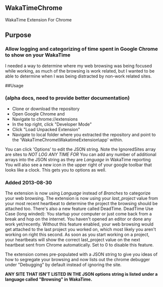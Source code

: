 ## WakaTimeChrome
WakaTime Extension For Chrome

## Purpose
### Allow logging and categorizing of time spent in Google Chrome to show on your WakaTime
I needed a way to determine where my web browsing was being focused while working, as much of the browsing is work related, but I wanted to be able to determine when I was being distracted by non-work related sites. 

##Usage
### (alpha docs, need to provide better documentation)
* Clone or download the repository
* Open Google Chrome and
* Navigate to chrome://extensions
* In the top right, click "Developer Mode"
* Click "Load Unpacked Extension"
* Navigate to local folder where you extracted the repository and point to the 'WakaTimeChrome\WakatimeExtension\app' within.

You can click 'Options' to edit the JSON string. Note the IgnoredSites array are sites to *NOT LOG ANY TIME FOR*
You can add any number of additional arrays into the JSON string as they are *Language* in WakaTime reporting
You will also see a new icon in the upper right of your google toolbar that looks like a clock. This gets you to options as well.

### Added 2013-08-30
The extension is now using *Language* instead of *Branches* to categorize your web browsing. 
The extension is now using your *last_project* value from your most recent heartbeat to determine the project the browsing should be attached too. 
There's also a new feature called DeadTime. DeadTime Use Case (long winded): You startup your computer or just come back from a break and hop on the internet. You haven't opened an editor or done any work yet/recently. Without this feature enabled, your web browsing would get attached to the last project you worked on, which most likely you aren't working on right this second. As soon as you start working on a project, your heartbeats will show the correct last_project value on the next heartbeat sent from Chrome automatically. Set to 0 to disable this feature.

The extension comes pre-populated with a JSON string to give you ideas of how to segregate your browsing and now lists out the chrome debugger under "Debugging" by default instead of ignoring the site.

**ANY SITE THAT ISN'T LISTED IN THE JSON options string is listed under a language called "Browsing" in WakaTime.**
